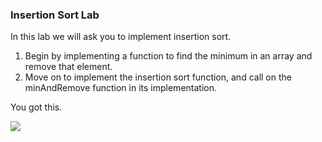 ### Insertion Sort Lab

In this lab we will ask you to implement insertion sort.

1. Begin by implementing a function to find the minimum in an array and remove that element.
2. Move on to implement the insertion sort function, and call on the minAndRemove function in its implementation.

You got this.

![](https://s3-us-west-2.amazonaws.com/curriculum-content/web-development/algorithms/funny-positive.jpg)